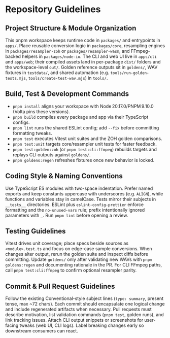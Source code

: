 # Repository Guidelines

## Project Structure & Module Organization
This pnpm workspace keeps runtime code in `packages/` and entrypoints in `apps/`. Place reusable conversion logic in `packages/core`, resampling engines in `packages/resampler-zoh` or `packages/resampler-wasm`, and FFmpeg-backed helpers in `packages/node-io`. The CLI and web UI live in `apps/cli` and `apps/web`; their compiled assets land in per-package `dist/` folders and the workspace-level `out/`. Golden reference outputs sit in `goldens/`, WAV fixtures in `testdata/`, and shared automation (e.g. `tools/run-golden-tests.mjs`, `tools/create-test-wav.mjs`) in `tools/`.

## Build, Test & Development Commands
- `pnpm install` aligns your workspace with Node 20.17.0/PNPM 9.10.0 (Volta pins these versions).
- `pnpm build` compiles every package and app via their TypeScript configs.
- `pnpm lint` runs the shared ESLint config; add `--fix` before committing formatting tweaks.
- `pnpm test` executes Vitest unit suites and the ZOH golden comparisons.
- `pnpm test:unit` targets core/resampler unit tests for faster feedback.
- `pnpm test:golden:zoh` (or `pnpm test:cli:ffmpeg`) rebuilds targets and replays CLI outputs against `goldens/`.
- `pnpm goldens:regen` refreshes fixtures once new behavior is locked.

## Coding Style & Naming Conventions
Use TypeScript ES modules with two-space indentation. Prefer named exports and keep constants uppercase with underscores (e.g. `ALIGN`), while functions and variables stay in camelCase. Tests mirror their subjects in `__tests__` directories. ESLint plus `eslint-config-prettier` enforce formatting and the `no-unused-vars` rule; prefix intentionally ignored parameters with `_`. Run `pnpm lint` before opening a review.

## Testing Guidelines
Vitest drives unit coverage; place specs beside sources as `<module>.test.ts` and focus on edge-case sample conversions. When changes alter output, rerun the golden suite and inspect diffs before committing. Update `goldens/` only after validating new WAVs with `pnpm goldens:regen` and documenting rationale in the PR. For CLI FFmpeg paths, call `pnpm test:cli:ffmpeg` to confirm optional resampler parity.

## Commit & Pull Request Guidelines
Follow the existing Conventional-style subject lines (`type: summary`, present tense, max ~72 chars). Each commit should encapsulate one logical change and include regenerated artifacts when necessary. Pull requests must describe motivation, list validation commands (`pnpm test`, golden runs), and link tracking issues. Attach CLI output snippets or screenshots for user-facing tweaks (web UI, CLI logs). Label breaking changes early so downstream consumers can react.
